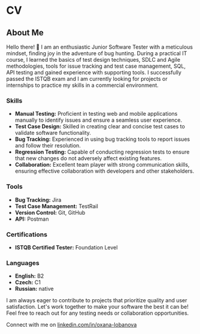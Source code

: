 # CV
## About Me

Hello there! 👋 I am an enthusiastic Junior Software Tester with a meticulous mindset, finding joy in the adventure of bug hunting. During a practical IT course, I learned the basics of test design techniques, SDLC and Agile methodologies, tools for issue tracking and test case management, SQL,  API testing and gained experience with supporting tools. I successfully passed the ISTQB exam and I am currently looking for projects or internships to practice my skills in a commercial environment.

### Skills

- **Manual Testing:** Proficient in testing web and mobile applications manually to identify issues and ensure a seamless user experience.
- **Test Case Design:** Skilled in creating clear and concise test cases to validate software functionality.
- **Bug Tracking:** Experienced in using bug tracking tools to report issues and follow their resolution.
- **Regression Testing:** Capable of conducting regression tests to ensure that new changes do not adversely affect existing features.
- **Collaboration:** Excellent team player with strong communication skills, ensuring effective collaboration with developers and other stakeholders.

### Tools

- **Bug Tracking:** Jira
- **Test Case Management:** TestRail
- **Version Control:** Git, GitHub
- **API:** Postman

### Certifications

- **ISTQB Certified Tester:** Foundation Level

### Languages

- **English:** B2
- **Czech:** C1
- **Russian:** native

I am always eager to contribute to projects that prioritize quality and user satisfaction. Let's work together to make your software the best it can be! Feel free to reach out for any testing needs or collaboration opportunities.

Connect with me on [linkedin.com/in/oxana-lobanova](*) 
